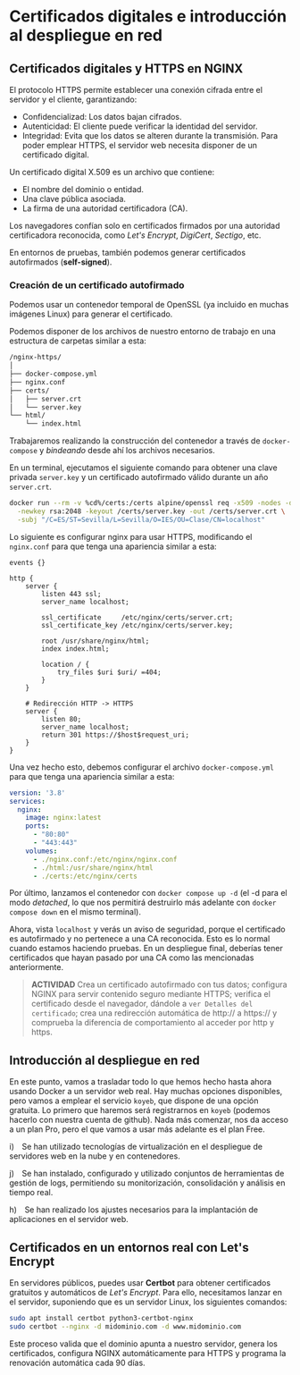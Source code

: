 
# Certificados digitales e introducción al despliegue en red

## Certificados digitales y HTTPS en NGINX

El protocolo HTTPS permite establecer una conexión cifrada entre el servidor y el cliente, garantizando:
- Confidencializad: Los datos bajan cifrados.
- Autenticidad: El cliente puede verificar la identidad del servidor.
- Integridad: Evita que los datos se alteren durante la transmisión.
Para poder emplear HTTPS, el servidor web necesita disponer de un certificado digital.

Un certificado digital X.509 es un archivo que contiene:

- El nombre del dominio o entidad.
- Una clave pública asociada.
- La firma de una autoridad certificadora (CA).

Los navegadores confían solo en certificados firmados por una autoridad certificadora reconocida, como *Let's Encrypt*, *DigiCert*, *Sectigo*, etc.

En entornos de pruebas, también podemos generar certificados autofirmados (**self-signed**).

### Creación de un certificado autofirmado

Podemos usar un contenedor temporal de OpenSSL (ya incluido en muchas imágenes Linux) para generar el certificado. 

Podemos disponer de los archivos de nuestro entorno de trabajo en una estructura de carpetas similar a esta:

```bash
/nginx-https/
│
├── docker-compose.yml
├── nginx.conf
├── certs/
│   ├── server.crt
│   └── server.key
└── html/
    └── index.html
```

Trabajaremos realizando la construcción del contenedor a través de `docker-compose` y *bindeando* desde ahí los archivos necesarios.

En un terminal, ejecutamos el siguiente comando para obtener una clave privada `server.key` y un certificado autofirmado válido durante un año `server.crt`.

```bash
docker run --rm -v %cd%/certs:/certs alpine/openssl req -x509 -nodes -days 365 \
  -newkey rsa:2048 -keyout /certs/server.key -out /certs/server.crt \
  -subj "/C=ES/ST=Sevilla/L=Sevilla/O=IES/OU=Clase/CN=localhost"
```

Lo siguiente es configurar nginx para usar HTTPS, modificando el `nginx.conf` para que tenga una apariencia similar a esta:

```
events {}

http {
    server {
        listen 443 ssl;
        server_name localhost;

        ssl_certificate     /etc/nginx/certs/server.crt;
        ssl_certificate_key /etc/nginx/certs/server.key;

        root /usr/share/nginx/html;
        index index.html;

        location / {
            try_files $uri $uri/ =404;
        }
    }

    # Redirección HTTP -> HTTPS
    server {
        listen 80;
        server_name localhost;
        return 301 https://$host$request_uri;
    }
}
```

Una vez hecho esto, debemos configurar el archivo `docker-compose.yml` para que tenga una apariencia similar a esta:

```yml
version: '3.8'
services:
  nginx:
    image: nginx:latest
    ports:
      - "80:80"
      - "443:443"
    volumes:
      - ./nginx.conf:/etc/nginx/nginx.conf
      - ./html:/usr/share/nginx/html
      - ./certs:/etc/nginx/certs

```

Por último, lanzamos el contenedor con `docker compose up -d` (el -d para el modo *detached*, lo que nos permitirá destruirlo más adelante con `docker compose down` en el mismo terminal).

Ahora, vista `localhost` y verás un aviso de seguridad, porque el certificado es autofirmado y no pertenece a una CA reconocida. Esto es lo normal cuando estamos haciendo pruebas. En un despliegue final, deberías tener certificados que hayan pasado por una CA como las mencionadas anteriormente.

> **ACTIVIDAD**
> Crea un certificado autofirmado con tus datos; configura NGINX para servir contenido seguro mediante HTTPS; verifica el certificado desde el navegador, dándole a `ver Detalles del certificado`; crea una redirección automática de http:// a https:// y comprueba la diferencia de comportamiento al acceder por http y https.


## Introducción al despliegue en red

En este punto, vamos a trasladar todo lo que hemos hecho hasta ahora usando Docker a un servidor web real. Hay muchas opciones disponibles, pero vamos a emplear el servicio `koyeb`, que dispone de una opción gratuita. Lo primero que haremos será registrarnos en `koyeb` (podemos hacerlo con nuestra cuenta de github). Nada más comenzar, nos da acceso a un plan Pro, pero el que vamos a usar más adelante es el plan Free.

i) Se han utilizado tecnologías de virtualización en el despliegue de servidores web en la nube y en contenedores.

j) Se han instalado, configurado y utilizado conjuntos de herramientas de gestión de logs, permitiendo su monitorización, consolidación y análisis en tiempo real.

h) Se han realizado los ajustes necesarios para la implantación de aplicaciones en el servidor web.

## Certificados en un entornos real con Let's Encrypt

En servidores públicos, puedes usar **Certbot** para obtener certificados gratuitos y automáticos de *Let's Encrypt*. Para ello, necesitamos lanzar en el servidor, suponiendo que es un servidor Linux, los siguientes comandos:
```bash
sudo apt install certbot python3-certbot-nginx
sudo certbot --nginx -d midominio.com -d www.midominio.com
```

Este proceso valida que el dominio apunta a nuestro servidor, genera los certificados, configura NGINX automáticamente para HTTPS y programa la renovación automática cada 90 días.